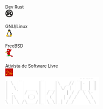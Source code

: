<div style="display: inline_block">
<span>Dev Rust</span>
<br>
<img width="25px" src="rust.png">
<br>
<br>
<span>GNU/Linux</span>
<br>
<img width="25px" src="linux.png">
<br>
<br>
<span>FreeBSD</span>
<br>
<img width="25px" src="freebsd.png">
<br>
<br>
<span>Ativista de Software Livre</span>
<br>
<img width="25px" src="ativismo.jpg">
<br>
<img width="300px" src="nokyr.png">

</div>
